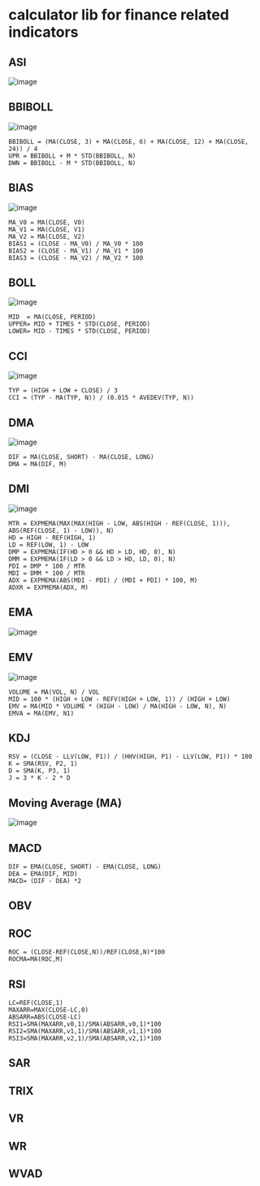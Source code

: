 # calculator lib for finance related indicators

## ASI
![image](./img/asi.png)



## BBIBOLL
![image](./img/bbiboll.png)
```
BBIBOLL = (MA(CLOSE, 3) + MA(CLOSE, 6) + MA(CLOSE, 12) + MA(CLOSE, 24)) / 4
UPR = BBIBOLL + M * STD(BBIBOLL, N)
DWN = BBIBOLL - M * STD(BBIBOLL, N)
```



## BIAS
![image](./img/bias.png)
```
MA_V0 = MA(CLOSE, V0)
MA_V1 = MA(CLOSE, V1)
MA_V2 = MA(CLOSE, V2)
BIAS1 = (CLOSE - MA_V0) / MA_V0 * 100
BIAS2 = (CLOSE - MA_V1) / MA_V1 * 100
BIAS3 = (CLOSE - MA_V2) / MA_V2 * 100
```



## BOLL
![image](./img/boll.png)
```
MID  = MA(CLOSE, PERIOD)
UPPER= MID + TIMES * STD(CLOSE, PERIOD)
LOWER= MID - TIMES * STD(CLOSE, PERIOD)
```



## CCI
![image](./img/cci.png)
```
TYP = (HIGH + LOW + CLOSE) / 3
CCI = (TYP - MA(TYP, N)) / (0.015 * AVEDEV(TYP, N))
```



## DMA
![image](./img/dma.png)
```
DIF = MA(CLOSE, SHORT) - MA(CLOSE, LONG)
DMA = MA(DIF, M)
```



## DMI
![image](./img/dmi.png)
```
MTR = EXPMEMA(MAX(MAX(HIGH - LOW, ABS(HIGH - REF(CLOSE, 1))), ABS(REF(CLOSE, 1) - LOW)), N)
HD = HIGH - REF(HIGH, 1)
LD = REF(LOW, 1) - LOW
DMP = EXPMEMA(IF(HD > 0 && HD > LD, HD, 0), N)
DMM = EXPMEMA(IF(LD > 0 && LD > HD, LD, 0), N)
PDI = DMP * 100 / MTR
MDI = DMM * 100 / MTR
ADX = EXPMEMA(ABS(MDI - PDI) / (MDI + PDI) * 100, M)
ADXR = EXPMEMA(ADX, M)
```



## EMA
![image](./img/ema.png)



## EMV
![image](./img/emv.jpg)
```
VOLUME = MA(VOL, N) / VOL
MID = 100 * (HIGH + LOW - REFV(HIGH + LOW, 1)) / (HIGH + LOW)
EMV = MA(MID * VOLUME * (HIGH - LOW) / MA(HIGH - LOW, N), N)
EMVA = MA(EMV, N1)
```



## KDJ
```
RSV = (CLOSE - LLV(LOW, P1)) / (HHV(HIGH, P1) - LLV(LOW, P1)) * 100
K = SMA(RSV, P2, 1)
D = SMA(K, P3, 1)
J = 3 * K - 2 * D
```



## Moving Average (MA)
![image](./img/ma.png)



## MACD
```
DIF = EMA(CLOSE, SHORT) - EMA(CLOSE, LONG)
DEA = EMA(DIF, MID)
MACD= (DIF - DEA) *2
```



## OBV



## ROC
```
ROC = (CLOSE-REF(CLOSE,N))/REF(CLOSE,N)*100
ROCMA=MA(ROC,M)
```



## RSI
```
LC=REF(CLOSE,1)
MAXARR=MAX(CLOSE-LC,0)
ABSARR=ABS(CLOSE-LC)
RSI1=SMA(MAXARR,v0,1)/SMA(ABSARR,v0,1)*100
RSI2=SMA(MAXARR,v1,1)/SMA(ABSARR,v1,1)*100
RSI3=SMA(MAXARR,v2,1)/SMA(ABSARR,v2,1)*100
```



## SAR



## TRIX



## VR



## WR



## WVAD